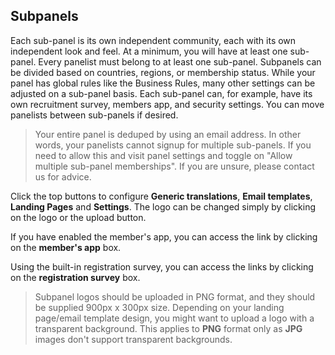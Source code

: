 ## Subpanels  

Each sub-panel is its own independent community, each with its own independent look and feel. At a minimum, you will have at least one sub-panel. Every panelist must belong to at least one sub-panel. Subpanels can be divided based on countries, regions, or membership status. While your panel has global rules like the Business Rules, many other settings can be adjusted on a sub-panel basis. Each sub-panel can, for example, have its own recruitment survey, members app, and security settings. You can move panelists between sub-panels if desired.

> Your entire panel is deduped by using an email address. In other words, your panelists cannot signup for multiple sub-panels. If you need to allow this and visit panel settings and toggle on "Allow multiple sub-panel memberships". If you are unsure, please contact us for advice.

Click the top buttons to configure **Generic translations**, **Email templates**, **Landing Pages** and **Settings**. The logo can be changed simply by clicking on the logo or the upload button.

If you have enabled the member's app, you can access the link by clicking on the **member's app** box.

Using the built-in registration survey, you can access the links by clicking on the **registration survey** box.

> Subpanel logos should be uploaded in PNG format, and they should be supplied 900px x 300px size. Depending on your landing page/email template design, you might want to upload a logo with a transparent background. This applies to **PNG** format only as **JPG** images don't support transparent backgrounds.
